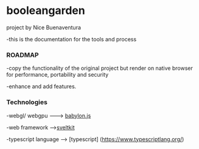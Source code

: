 # booleangarden
project by Nice Buenaventura

-this is the documentation for the tools and process 

### ROADMAP
-copy the functionality of the original project but render on native browser for performance, portability and security

-enhance and add features.

### Technologies

-webgl/ webgpu ---> [babylon.js](https://www.babylonjs.com/)

-web framework -->[sveltkit](https://svelte.dev/)

-typescript language --> [typescript] (https://www.typescriptlang.org/)


